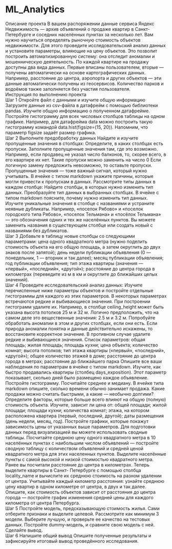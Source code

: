 # ML_Analytics
Описание проекта
В вашем распоряжении данные сервиса Яндекс Недвижимость — архив объявлений о продаже
квартир в Санкт-Петербурге и соседних населённых пунктах за несколько лет. Вам нужно
научиться определять рыночную стоимость объектов недвижимости. Для этого проведите
исследовательский анализ данных и установите параметры, влияющие на цену объектов. Это
позволит построить автоматизированную систему: она отследит аномалии и мошенническую
деятельность.
По каждой квартире на продажу доступны два вида данных. Первые вписаны пользователем,
вторые — получены автоматически на основе картографических данных. Например, расстояние до
центра, аэропорта и других объектов — эти данные автоматически получены из геосервисов.
Количество парков и водоёмов также заполняется без участия пользователя.  
Инструкция по выполнению проекта  
Шаг 1 Откройте файл с данными и изучите общую информацию
Загрузите данные из csv-файла в датафрейм c помощью библиотеки pandas.
Изучите общую информацию о полученном датафрейме.
Постройте гистограмму для всех числовых столбцов таблицы на одном графике. Например, для
датафрейма data можно построить такую гистограмму командой data.hist(figsize=(15, 20)).
Напомним, что параметр figsize задаёт размер графика.  
Шаг 2 Выполните предобработку данных
Найдите и изучите пропущенные значения в столбцах:
Определите, в каких столбцах есть пропуски.
Заполните пропущенные значения там, где это возможно. Например, если продавец не указал
число балконов, то, скорее всего, в его квартире их нет. Такие пропуски можно заменить на число
0 Если логичную замену предложить невозможно, то оставьте пропуски. Пропущенные значения
— тоже важный сигнал, который нужно учитывать.
В ячейке с типом markdown укажите причины, которые могли привести к пропускам в данных.
Рассмотрите типы данных в каждом столбце:
Найдите столбцы, в которых нужно изменить тип данных.
Преобразуйте тип данных в выбранных столбцах.
В ячейке с типом markdown поясните, почему нужно изменить тип данных.
Изучите уникальные значения в столбце с названиями и устраните неявные дубликаты. Например,
«поселок Рябово» и «поселок городского типа Рябово», «поселок Тельмана» и «посёлок
Тельмана» — это обозначения одних и тех же населённых пунктов. Вы можете заменить названия
в существующем столбце или создать новый с названиями без дубликатов.  
Шаг 3 Добавьте в таблицу новые столбцы со следующими параметрами:
цена одного квадратного метра (нужно поделить стоимость объекта на его общую площадь, а
затем округлить до двух знаков после запятой);
день недели публикации объявления (0 — понедельник, 1 — вторник и так далее);
месяц публикации объявления;
год публикации объявления;
тип этажа квартиры (значения — «первый», «последний», «другой»);
расстояние до центра города в километрах (переведите из м в км и округлите до ближайших целых
значений).  
Шаг 4 Проведите исследовательский анализ данных:
Изучите перечисленные ниже параметры объектов и постройте отдельные гистограммы для
каждого из этих параметров. В некоторых параметрах встречаются редкие и выбивающиеся
значения. При построении гистограмм удалите их. Например, в столбце ceiling_height может быть
указана высота потолков 25 м и 32 м. Логично предположить, что на самом деле это
вещественные значения: 2.5 м и 3.2 м. Попробуйте обработать аномалии в этом и других
столбцах, если они есть. Если природа аномалии понятна и данные действительно искажены, то
восстановите корректное значение. В противном случае удалите редкие и выбивающиеся
значения.
Список параметров:
общая площадь;
жилая площадь;
площадь кухни;
цена объекта;
количество комнат;
высота потолков;
тип этажа квартиры («первый», «последний», «другой»);
общее количество этажей в доме;
расстояние до центра города в метрах;
расстояние до ближайшего парка
Опишите все ваши наблюдения по параметрам в ячейке с типом markdown.
Изучите, как быстро продавались квартиры (столбец days_exposition). Этот параметр показывает,
сколько дней было размещено каждое объявление.
Постройте гистограмму.
Посчитайте среднее и медиану.
В ячейке типа markdown опишите, сколько времени обычно занимает продажа. Какие продажи
можно считать быстрыми, а какие — необычно долгими?
Определите факторы, которые больше всего влияют на общую (полную) стоимость объекта.
Изучите, зависит ли цена от:
общей площади;
жилой площади;
площади кухни;
количества комнат;
этажа, на котором расположена квартира (первый, последний, другой);
даты размещения (день недели, месяц, год).
Постройте графики, которые покажут зависимость цены от указанных выше параметров. Для
подготовки данных перед визуализацией вы можете использовать сводные таблицы.
Посчитайте среднюю цену одного квадратного метра в 10 населённых пунктах с наибольшим
числом объявлений — постройте сводную таблицу с количеством объявлений и средней ценой
квадратного метра для этих населенных пунктов. Выделите населённые пункты с самой высокой и
низкой стоимостью квадратного метра.
Ранее вы посчитали расстояние до центра в километрах. Теперь выделите квартиры в Санкт-
Петербурге с помощью столбца locality_name и вычислите их среднюю стоимость на разном
удалении от центра. Учитывайте каждый километр расстояния: узнайте среднюю цену квартир в
одном километре от центра, в двух и так далее. Опишите, как стоимость объектов зависит от
расстояния до центра города — постройте график изменения средней цены для каждого
километра от центра Петербурга.  
Шаг 5 Постройте модель, предсказывающую стоимость жилья. Сами отберите признаки и
выделите целевой.
Рассмотрите как минимум 3 модели. Выберите лучшую, и проверьте ее качество на тестовых
данных.
Постройте dummy-модель, и сравните свою модель с ней. Сделайте вывод.  
Шаг 6 Напишите общий вывод
Опишите полученные результаты и зафиксируйте итоговый вывод проведённого исследования.
